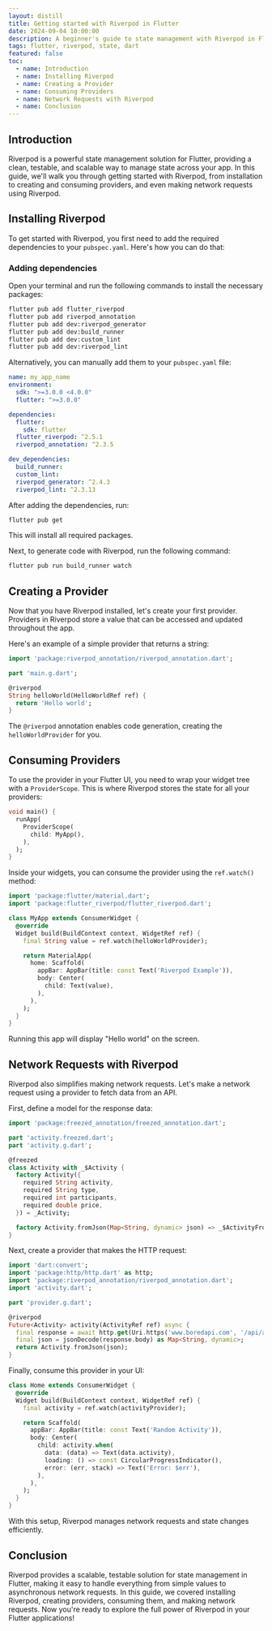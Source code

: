 ```yaml
---
layout: distill
title: Getting started with Riverpod in Flutter
date: 2024-09-04 10:00:00
description: A beginner's guide to state management with Riverpod in Flutter.
tags: flutter, riverpod, state, dart
featured: false
toc:
  - name: Introduction
  - name: Installing Riverpod
  - name: Creating a Provider
  - name: Consuming Providers
  - name: Network Requests with Riverpod
  - name: Conclusion
---
```


## Introduction

Riverpod is a powerful state management solution for Flutter, providing a clean, testable, and scalable way to manage state across your app. In this guide, we'll walk you through getting started with Riverpod, from installation to creating and consuming providers, and even making network requests using Riverpod.

## Installing Riverpod

To get started with Riverpod, you first need to add the required dependencies to your `pubspec.yaml`. Here's how you can do that:

### Adding dependencies

Open your terminal and run the following commands to install the necessary packages:

```bash
flutter pub add flutter_riverpod
flutter pub add riverpod_annotation
flutter pub add dev:riverpod_generator
flutter pub add dev:build_runner
flutter pub add dev:custom_lint
flutter pub add dev:riverpod_lint
```

Alternatively, you can manually add them to your `pubspec.yaml` file:

```yaml
name: my_app_name
environment:
  sdk: ">=3.0.0 <4.0.0"
  flutter: ">=3.0.0"

dependencies:
  flutter:
    sdk: flutter
  flutter_riverpod: ^2.5.1
  riverpod_annotation: ^2.3.5

dev_dependencies:
  build_runner:
  custom_lint:
  riverpod_generator: ^2.4.3
  riverpod_lint: ^2.3.13
```

After adding the dependencies, run:

```bash
flutter pub get
```

This will install all required packages.

Next, to generate code with Riverpod, run the following command:

```bash
flutter pub run build_runner watch
```

## Creating a Provider

Now that you have Riverpod installed, let's create your first provider. Providers in Riverpod store a value that can be accessed and updated throughout the app.

Here's an example of a simple provider that returns a string:

```dart
import 'package:riverpod_annotation/riverpod_annotation.dart';

part 'main.g.dart';

@riverpod
String helloWorld(HelloWorldRef ref) {
  return 'Hello world';
}
```

The `@riverpod` annotation enables code generation, creating the `helloWorldProvider` for you.

## Consuming Providers

To use the provider in your Flutter UI, you need to wrap your widget tree with a `ProviderScope`. This is where Riverpod stores the state for all your providers:

```dart
void main() {
  runApp(
    ProviderScope(
      child: MyApp(),
    ),
  );
}
```

Inside your widgets, you can consume the provider using the `ref.watch()` method:

```dart
import 'package:flutter/material.dart';
import 'package:flutter_riverpod/flutter_riverpod.dart';

class MyApp extends ConsumerWidget {
  @override
  Widget build(BuildContext context, WidgetRef ref) {
    final String value = ref.watch(helloWorldProvider);

    return MaterialApp(
      home: Scaffold(
        appBar: AppBar(title: const Text('Riverpod Example')),
        body: Center(
          child: Text(value),
        ),
      ),
    );
  }
}
```

Running this app will display "Hello world" on the screen.

## Network Requests with Riverpod

Riverpod also simplifies making network requests. Let's make a network request using a provider to fetch data from an API.

First, define a model for the response data:

```dart
import 'package:freezed_annotation/freezed_annotation.dart';

part 'activity.freezed.dart';
part 'activity.g.dart';

@freezed
class Activity with _$Activity {
  factory Activity({
    required String activity,
    required String type,
    required int participants,
    required double price,
  }) = _Activity;

  factory Activity.fromJson(Map<String, dynamic> json) => _$ActivityFromJson(json);
}
```

Next, create a provider that makes the HTTP request:

```dart
import 'dart:convert';
import 'package:http/http.dart' as http;
import 'package:riverpod_annotation/riverpod_annotation.dart';
import 'activity.dart';

part 'provider.g.dart';

@riverpod
Future<Activity> activity(ActivityRef ref) async {
  final response = await http.get(Uri.https('www.boredapi.com', '/api/activity'));
  final json = jsonDecode(response.body) as Map<String, dynamic>;
  return Activity.fromJson(json);
}
```

Finally, consume this provider in your UI:

```dart
class Home extends ConsumerWidget {
  @override
  Widget build(BuildContext context, WidgetRef ref) {
    final activity = ref.watch(activityProvider);

    return Scaffold(
      appBar: AppBar(title: const Text('Random Activity')),
      body: Center(
        child: activity.when(
          data: (data) => Text(data.activity),
          loading: () => const CircularProgressIndicator(),
          error: (err, stack) => Text('Error: $err'),
        ),
      ),
    );
  }
}
```

With this setup, Riverpod manages network requests and state changes efficiently.

## Conclusion

Riverpod provides a scalable, testable solution for state management in Flutter, making it easy to handle everything from simple values to asynchronous network requests. In this guide, we covered installing Riverpod, creating providers, consuming them, and making network requests. Now you're ready to explore the full power of Riverpod in your Flutter applications!
